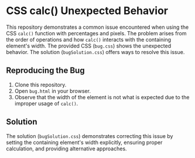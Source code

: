 # CSS calc() Unexpected Behavior
This repository demonstrates a common issue encountered when using the CSS `calc()` function with percentages and pixels. The problem arises from the order of operations and how `calc()` interacts with the containing element's width.  The provided CSS (`bug.css`) shows the unexpected behavior. The solution (`bugSolution.css`) offers ways to resolve this issue.

## Reproducing the Bug
1. Clone this repository.
2. Open `bug.html` in your browser.
3. Observe that the width of the element is not what is expected due to the improper usage of `calc()`.

## Solution
The solution (`bugSolution.css`) demonstrates correcting this issue by setting the containing element's width explicitly, ensuring proper calculation, and providing alternative approaches.